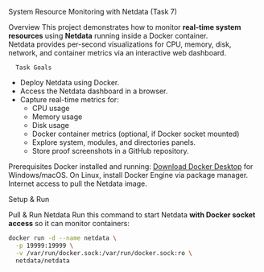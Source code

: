 System Resource Monitoring with Netdata (Task 7)

Overview
This project demonstrates how to monitor **real-time system resources** using **Netdata** running inside a Docker container.  
Netdata provides per-second visualizations for CPU, memory, disk, network, and container metrics via an interactive web dashboard.


      Task Goals
- Deploy Netdata using Docker.
- Access the Netdata dashboard in a browser.
- Capture real-time metrics for:
  - CPU usage
  - Memory usage
  - Disk usage
  - Docker container metrics (optional, if Docker socket mounted)
  - Explore system, modules, and directories panels.
  - Store proof screenshots in a GitHub repository.


Prerequisites
  Docker installed and running:
   [Download Docker Desktop](https://www.docker.com/products/docker-desktop/) for Windows/macOS.
   On Linux, install Docker Engine via package manager.
   Internet access to pull the Netdata image.


Setup & Run

Pull & Run Netdata
Run this command to start Netdata **with Docker socket access** so it can monitor containers:

```bash
docker run -d --name netdata \
  -p 19999:19999 \
  -v /var/run/docker.sock:/var/run/docker.sock:ro \
  netdata/netdata
